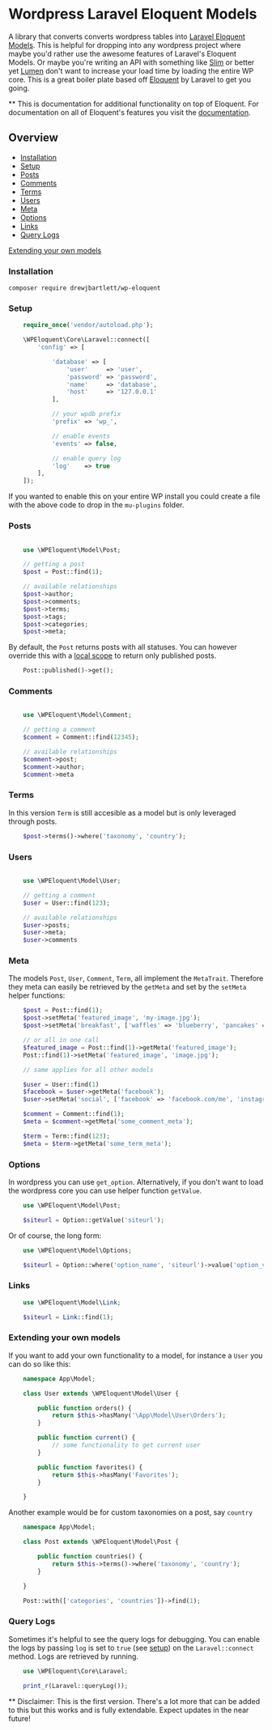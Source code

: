 # Wordpress Laravel Eloquent Models
A library that converts converts wordpress tables into [Laravel Eloquent Models](https://laravel.com/docs/5.3/eloquent). This is helpful for dropping into any wordpress project where maybe you'd rather use the awesome features of Laravel's Eloquent Models. Or maybe you're writing an API with something like [Slim](https://www.slimframework.com/) or better yet [Lumen](https://lumen.laravel.com/) don't want to increase your load time by loading the entire WP core. This is a great boiler plate based off [Eloquent](https://laravel.com/docs/5.3/eloquent) by Laravel to get you going.

** This is documentation for additional functionality on top of Eloquent. For documentation on all of Eloquent's features you visit the [documentation](https://laravel.com/docs/5.3/eloquent).

## Overview
 - [Installation](#installation)
 - [Setup](#setup)
 - [Posts](#posts)
 - [Comments](#comments)
 - [Terms](#terms)
 - [Users](#users)
 - [Meta](#meta)
 - [Options](#options)
 - [Links](#links)
 - [Query Logs](#query-logs)

[Extending your own models](#extending-your-own-models)

### Installation

    composer require drewjbartlett/wp-eloquent

### Setup

```php
    require_once('vendor/autoload.php');

    \WPEloquent\Core\Laravel::connect([
        'config' => [

            'database' => [
                'user'     => 'user',
                'password' => 'password',
                'name'     => 'database',
                'host'     => '127.0.0.1'
            ],

            // your wpdb prefix
            'prefix' => 'wp_',

            // enable events
            'events' => false,

            // enable query log
            'log'    => true
        ],
    ]);

```

If you wanted to enable this on your entire WP install you could create a file with the above code to drop in the `mu-plugins` folder.

### Posts

```php

    use \WPEloquent\Model\Post;

    // getting a post
    $post = Post::find(1);

    // available relationships
    $post->author;
    $post->comments;
    $post->terms;
    $post->tags;
    $post->categories;
    $post->meta;

```

By default, the `Post` returns posts with all statuses. You can however override this with a [local scope](https://laravel.com/docs/5.3/eloquent#query-scopes) to return only published posts.

```php
    Post::published()->get();
```

### Comments

```php

    use \WPEloquent\Model\Comment;

    // getting a comment
    $comment = Comment::find(12345);

    // available relationships
    $comment->post;
    $comment->author;
    $comment->meta

```

### Terms

In this version `Term` is still accesible as a model but is only leveraged through posts.

```php
    $post->terms()->where('taxonomy', 'country');
```

### Users

```php

    use \WPEloquent\Model\User;

    // getting a comment
    $user = User::find(123);

    // available relationships
    $user->posts;
    $user->meta;
    $user->comments

```

### Meta

The models `Post`, `User`, `Comment`, `Term`, all implement the `MetaTrait`. Therefore they meta can easily be retrieved by the `getMeta` and set by the `setMeta` helper functions:

```php
    $post = Post::find(1);
    $post->setMeta('featured_image', 'my-image.jpg');
    $post->setMeta('breakfast', ['waffles' => 'blueberry', 'pancakes' => 'banana']);

    // or all in one call
    $featured_image = Post::find(1)->getMeta('featured_image');
    Post::find(1)->setMeta('featured_image', 'image.jpg');

    // same applies for all other models

    $user = User::find(1)
    $facebook = $user->getMeta('facebook');
    $user->setMeta('social', ['facebook' => 'facebook.com/me', 'instagram' => 'instagram.com/me']);

    $comment = Comment::find(1);
    $meta = $comment->getMeta('some_comment_meta');

    $term = Term::find(123);
    $meta = $term->getMeta('some_term_meta');
```

### Options

In wordpress you can use `get_option`. Alternatively, if you don't want to load the wordpress core you can use helper function `getValue`.

```php
    use \WPEloquent\Model\Post;

    $siteurl = Option::getValue('siteurl');
```

Or of course, the long form:

```php
    use \WPEloquent\Model\Options;

    $siteurl = Option::where('option_name', 'siteurl')->value('option_value');
```


### Links

```php
    use \WPEloquent\Model\Link;

    $siteurl = Link::find(1);
```

### Extending your own models

If you want to add your own functionality to a model, for instance a `User` you can do so like this:

```php
    namespace App\Model;

    class User extends \WPEloquent\Model\User {

        public function orders() {
            return $this->hasMany('\App\Model\User\Orders');
        }

        public function current() {
            // some functionality to get current user
        }

        public function favorites() {
            return $this->hasMany('Favorites');
        }

    }
```

Another example would be for custom taxonomies on a post, say `country`

```php
    namespace App\Model;

    class Post extends \WPEloquent\Model\Post {

        public function countries() {
            return $this->terms()->where('taxonomy', 'country');
        }

    }

    Post::with(['categories', 'countries'])->find(1);
```

### Query Logs

Sometimes it's helpful to see the query logs for debugging. You can enable the logs by passing `log` is set to `true` (see [setup](#setup)) on the `Laravel::connect` method. Logs are retrieved by running.

```php
    use \WPEloquent\Core\Laravel;

    print_r(Laravel::queryLog());

```

** Disclaimer: This is the first version. There's a lot more that can be added to this but this works and is fully extendable. Expect updates in the near future!
